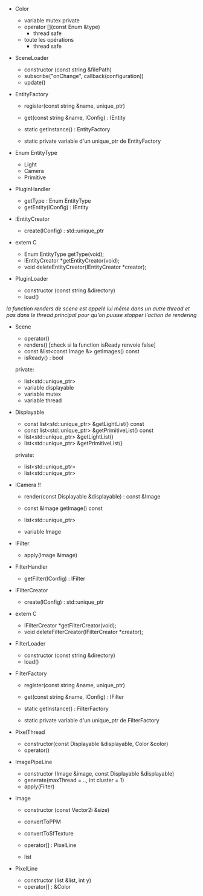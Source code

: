 - Color
	- variable mutex private
	- operator [](const Enum &type)
		- thread safe
	- toute les opérations
		- thread safe

- SceneLoader
	- constructor (const string &filePath)
	- subscribe("onChange", callback(configuration))
	- update()

- EntityFactory
	- register(const string &name, unique_ptr<PluginHandler>)
	- get(const string &name, IConfig) : IEntity
	- static getInstance() : EntityFactory

	- static private variable d'un unique_ptr de EntityFactory

- Enum EntityType
	- Light
	- Camera
	- Primitive

- PluginHandler
	- getType : Enum EntityType
	- getEntity(IConfig) : IEntity

- IEntityCreator
	- create(IConfig) : std::unique_ptr<IEntity>

- extern C
	- Enum EntityType getType(void);
	- IEntityCreator *getEntityCreator(void);
	- void deleteEntityCreator(IEntityCreator *creator);

- PluginLoader
	- constructor (const string &directory)
	- load()

*la function renders de scene est appelé lui même dans un autre thread et pas dans le thread principal pour qu'on puisse stopper l'action de rendering*
- Scene
	- operator()
	- renders() [check si la function isReady renvoie false]
	- const &list<const Image &> getImages() const
	- isReady() : bool

	private:
	- list<std::unique_ptr<ICamera>>
	- variable displayable
	- variable mutex
	- variable thread

- Displayable
	- const list<std::unique_ptr<ILight>> &getLightList() const
	- const list<std::unique_ptr<IPrimitive>> &getPrimitiveList() const
	- list<std::unique_ptr<ILight>> &getLightList()
	- list<std::unique_ptr<IPrimitive>> &getPrimitiveList()

	private:
	- list<std::unique_ptr<ILight>>
	- list<std::unique_ptr<IPrimitive>>


- ICamera !!
	- render(const Displayable &displayable) : const &Image
	- const &Image getImage() const

	- list<std::unique_ptr<IFilter>>
	- variable Image

- IFilter
	- apply(Image &image)

- FilterHandler
	- getFilter(IConfig) : IFilter

- IFilterCreator
	- create(IConfig) : std::unique_ptr<IFilter>

- extern C
	- IFilterCreator *getFilterCreator(void);
	- void deleteFilterCreator(IFilterCreator *creator);

- FilterLoader
	- constructor (const string &directory)
	- load()

- FilterFactory
	- register(const string &name, unique_ptr<FilterHandler>)
	- get(const string &name, IConfig) : IFilter
	- static getInstance() : FilterFactory

	- static private variable d'un unique_ptr de FilterFactory


- PixelThread
	- constructor(const Displayable &displayable, Color &color)
	- operator()

- ImagePipeLine
	- constructor (Image &image, const Displayable &displayable)
	- generate(maxThread = .., int cluster = 1)
	- apply(Filter)

- Image
	- constructor (const Vector2i &size)
	- convertToPPM
	- convertToSfTexture
	- operator[] : PixelLine

	- list<Pixel>

- PixelLine
	- constructor (list<Pixel> &list, int y)
	- operator[] : &Color
